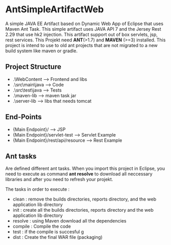 # AntSimpleArtifactWeb

A simple JAVA EE Artifact based on Dynamic Web App of Eclipse that uses Maven Ant Task.
This simple artifact uses JAVA API 7 and the Jersey Rest 2.29 that use hk2 injection. This artifact support out of box servlets, jsp, rest services. This Projekt need **ANT**(>1.7) and **MAVEN** (>=3) installed.
This project is intend to use to old ant projects that are not migrated to a new build system like maven or gradle. 

## Project Structure
* .\WebContent --> Frontend and libs
* .\src\main\java --> Code
* .\src\test\java --> Tests
* .\maven-lib --> maven task jar
* .\server-lib --> libs that needs tomcat

## End-Points

* {Main Endpoint}/ --> JSP 
* {Main Endpoint}/servlet-test --> Servlet Example
* {Main Endpoint}/rest/api/resource --> Rest Example

## Ant tasks

Are defined different ant tasks. When you import this project in Eclipse, you need to execute as command **ant resolve** to download all neccessary libraries and after you need to refresh your projekt.

The tasks in order to execute :
* clean : remove the builds directories, reports directory, and the web application lib directory
* init : create all the builds directories, reports directory and the web application lib directory
* resolve : using Maven download all the dependencies
* compile : Compile the code
* test : if the compile is succesful g
* dist : Create the final WAR file (packaging)
